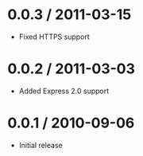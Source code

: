 
0.0.3 / 2011-03-15 
==================

  * Fixed HTTPS support

0.0.2 / 2011-03-03 
==================

  * Added Express 2.0 support

0.0.1 / 2010-09-06 
==================

  * Initial release
